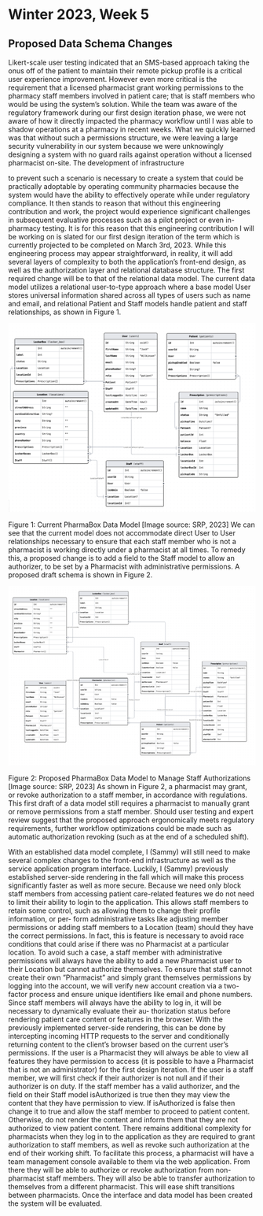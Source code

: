 # Winter 2023, Week 5

## Proposed Data Schema Changes

Likert-scale user testing indicated that an SMS-based approach taking the onus off of the patient to maintain their
remote pickup profile is a critical user experience improvement. However even more critical is the requirement that a
licensed pharmacist grant working permissions to the pharmacy staff members involved in patient care; that is staff
members who would be using the system’s solution. While the team was aware of the regulatory framework during
our first design iteration phase, we were not aware of how it directly impacted the pharmacy workflow until I was able
to shadow operations at a pharmacy in recent weeks. What we quickly learned was that without such a permissions
structure, we were leaving a large security vulnerability in our system because we were unknowingly designing a system with no guard rails against operation without a licensed pharmacist on-site. The development of infrastructure

to prevent such a scenario is necessary to create a system that could be practically adoptable by operating community
pharmacies because the system would have the ability to effectively operate while under regulatory compliance. It
then stands to reason that without this engineering contribution and work, the project would experience significant
challenges in subsequent evaluative processes such as a pilot project or even in-pharmacy testing. It is for this reason
that this engineering contribution I will be working on is slated for our first design iteration of the term which is
currently projected to be completed on March 3rd, 2023.
While this engineering process may appear straightforward, in reality, it will add several layers of complexity to
both the application’s front-end design, as well as the authorization layer and relational database structure. The first
required change will be to that of the relational data model. The current data model utilizes a relational user-to-type
approach where a base model User stores universal information shared across all types of users such as name and
email, and relational Patient and Staff models handle patient and staff relationships, as shown in Figure 1.

![current schema](../../../assets/current-schema.png)

Figure 1: Current PharmaBox Data Model [Image source: SRP, 2023]
We can see that the current model does not accommodate direct User to User relationships necessary to ensure
that each staff member who is not a pharmacist is working directly under a pharmacist at all times. To remedy this,
a proposed change is to add a field to the Staff model to allow an authorizer, to be set by a Pharmacist with
administrative permissions. A proposed draft schema is shown in Figure 2.

![proposed schema](../../../assets/proposed-schema.png)

Figure 2: Proposed PharmaBox Data Model to Manage Staff Authorizations [Image source: SRP, 2023]
As shown in Figure 2, a pharmacist may grant, or revoke authorization to a staff member, in accordance with
regulations. This first draft of a data model still requires a pharmacist to manually grant or remove permissions
from a staff member. Should user testing and expert review suggest that the proposed approach ergonomically meets
regulatory requirements, further workflow optimizations could be made such as automatic authorization revoking
(such as at the end of a scheduled shift).

With an established data model complete, I (Sammy) will still need to make several complex changes to the front-end infrastructure as well as the service application program interface. Luckily, I (Sammy) previously established server-side rendering in the fall which will make this process significantly faster as well as more secure. Because we need only block staff
members from accessing patient care-related features we do not need to limit their ability to login to the application.
This allows staff members to retain some control, such as allowing them to change their profile information, or per-
form administrative tasks like adjusting member permissions or adding staff members to a Location (team) should
they have the correct permissions. In fact, this is feature is necessary to avoid race conditions that could arise if there
was no Pharmacist at a particular location. To avoid such a case, a staff member with administrative permissions
will always have the ability to add a new Pharmacist user to their Location but cannot authorize themselves. To
ensure that staff cannot create their own ”Pharmacist” and simply grant themselves permissions by logging into the
account, we will verify new account creation via a two-factor process and ensure unique identifiers like email and
phone numbers.
Since staff members will always have the ability to log in, it will be necessary to dynamically evaluate their au-
thorization status before rendering patient care content or features in the browser. With the previously implemented
server-side rendering, this can be done by intercepting incoming HTTP requests to the server and conditionally
returning content to the client’s browser based on the current user’s permissions. If the user is a Pharmacist they will always be able to view all features they have permission to access (it is possible to have a Pharmacist that is not
an administrator) for the first design iteration. If the user is a staff member, we will first check if their authorizer
is not null and if their authorizer is on duty. If the staff member has a valid authorizer, and the field on their Staff
model isAuthorized is true then they may view the content that they have permission to view. If isAuthorized
is false then change it to true and allow the staff member to proceed to patient content. Otherwise, do not render
the content and inform them that they are not authorized to view patient content.
There remains additional complexity for pharmacists when they log in to the application as they are required
to grant authorization to staff members, as well as revoke such authorization at the end of their working shift. To
facilitate this process, a pharmacist will have a team management console available to them via the web application.
From there they will be able to authorize or revoke authorization from non-pharmacist staff members. They will also
be able to transfer authorization to themselves from a different pharmacist. This will ease shift transitions between
pharmacists. Once the interface and data model has been created the system will be evaluated.
